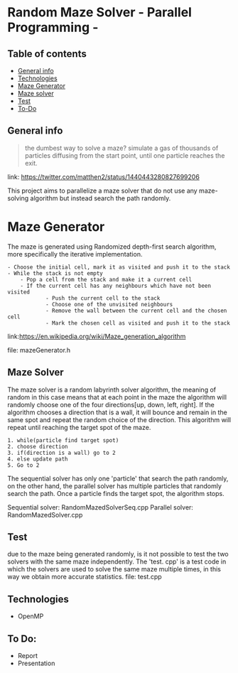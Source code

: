 # Random Maze Solver - Parallel Programming - 

## Table of contents
* [General info](#general-info)
* [Technologies](#technologies)
* [Maze Generator](#maze-generating)
* [Maze solver](#maze-solver)
* [Test](#Test)
* [To-Do](#to-do)

## General info
> the dumbest way to solve a maze? simulate a gas of thousands of particles diffusing from the start point, until one particle reaches the exit. 

link: https://twitter.com/matthen2/status/1440443280827699206

This project aims to parallelize a maze solver that do not use any maze-solving algorithm but instead search the path randomly.

# Maze Generator
The maze is generated using Randomized depth-first search algorithm, more specifically the iterative implementation. 
```
- Choose the initial cell, mark it as visited and push it to the stack
- While the stack is not empty
	- Pop a cell from the stack and make it a current cell
	- If the current cell has any neighbours which have not been visited
        	- Push the current cell to the stack
        	- Choose one of the unvisited neighbours
        	- Remove the wall between the current cell and the chosen cell
        	- Mark the chosen cell as visited and push it to the stack
```
link:https://en.wikipedia.org/wiki/Maze_generation_algorithm

file: mazeGenerator.h

## Maze Solver
The maze solver is a random labyrinth solver algorithm, the meaning of random in this case means that at each point in the maze the algorithm will randomly choose one of the four directions[up, down, left, right]. 
If the algorithm chooses a direction that is a wall, it will bounce and remain in the same spot and repeat the random choice of the direction.
This algorithm will repeat until reaching the target spot of the maze.
```
1. while(particle find target spot)
2. choose direction
3. if(direction is a wall) go to 2
4. else update path
5. Go to 2
```
The sequential solver has only one 'particle' that search the path randomly, on the other hand, the parallel solver has multiple particles that randomly search the path. Once a particle finds the target spot, the algorithm stops.

Sequential solver: RandomMazedSolverSeq.cpp
Parallel solver:   RandomMazedSolver.cpp

## Test
due to the maze being generated randomly, is it not possible to test the two solvers with the same maze independently. The 'test. cpp' is a test code in which the solvers are used to solve the same maze multiple times, in this way we obtain more accurate statistics.
file: test.cpp

## Technologies
* OpenMP 

## To Do:
* Report
* Presentation
